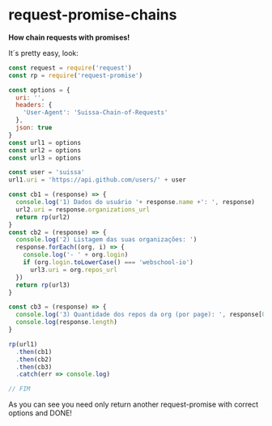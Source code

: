 # request-promise-chains

**How chain requests with promises!**

It´s pretty easy, look:

```js
const request = require('request')
const rp = require('request-promise')

const options = {
  uri: '',
  headers: {
    'User-Agent': 'Suissa-Chain-of-Requests'
  },
  json: true
}
const url1 = options
const url2 = options
const url3 = options

const user = 'suissa'
url1.uri = 'https://api.github.com/users/' + user

const cb1 = (response) => {
  console.log('1) Dados do usuário '+ response.name +': ', response)
  url2.uri = response.organizations_url
  return rp(url2)
}
const cb2 = (response) => {
  console.log('2) Listagem das suas organizações: ')
  response.forEach((org, i) => {
    console.log('- ' + org.login)
    if (org.login.toLowerCase() === 'webschool-io')
      url3.uri = org.repos_url
  })
  return rp(url3)
}

const cb3 = (response) => {
  console.log('3) Quantidade dos repos da org (por page): ', response[0].owner.login)
  console.log(response.length)
}

rp(url1)
  .then(cb1)
  .then(cb2)
  .then(cb3)
  .catch(err => console.log)

// FIM
```

As you can see you need only return another request-promise with correct options and DONE!
